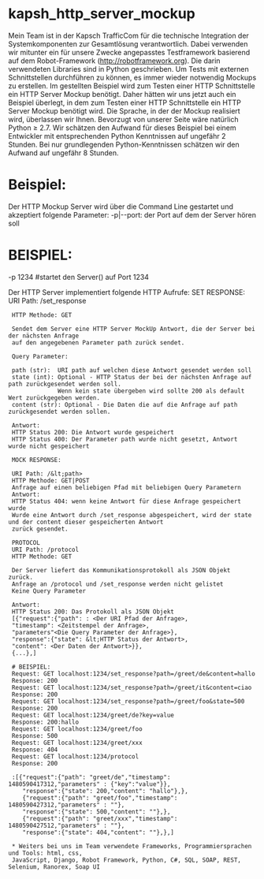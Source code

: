 # kapsh_http_server_mockup
Mein Team ist in der Kapsch TrafficCom für die technische Integration der Systemkomponenten zur Gesamtlösung verantwortlich.
Dabei verwenden wir mitunter ein für unsere Zwecke angepasstes Testframework basierend auf dem Robot-Framework 
(http://robotframework.org).
Die darin verwendeten Libraries sind in Python geschrieben.
Um Tests mit externen Schnittstellen durchführen zu können, es immer wieder notwendig Mockups zu erstellen.
Im gestellten Beispiel wird zum Testen einer HTTP Schnittstelle ein HTTP Server Mockup benötigt.
Daher hätten wir uns jetzt auch ein Beispiel überlegt, 
in dem zum Testen einer HTTP Schnittstelle ein HTTP Server Mockup benötigt wird.
Die Sprache, in der der Mockup realisiert wird, überlassen wir Ihnen.
Bevorzugt von unserer Seite wäre natürlich Python ≥ 2.7. 
Wir schätzen den Aufwand für dieses Beispiel
bei einem Entwickler mit entsprechenden Python Kenntnissen auf ungefähr 2 Stunden.
Bei nur grundlegenden Python-Kenntnissen schätzen wir den Aufwand auf ungefähr 8 Stunden.  

# Beispiel: 
Der HTTP Mockup Server wird über die Command Line gestartet und akzeptiert folgende Parameter:
  -p|--port: der Port auf dem der Server hören soll
  
 # BEISPIEL:
 <exe> -p 1234   #startet den Server(<exe>) auf Port 1234 
 
 Der HTTP Server implementiert folgende HTTP Aufrufe: 
     SET RESPONSE: URI Path: /set_response 
     
     HTTP Methode: GET
     
     Sendet dem Server eine HTTP Server MockUp Antwort, die der Server bei der nächsten Anfrage 
     auf den angegebenen Parameter path zurück sendet.                  
     
     Query Parameter:                                             
     
     path (str):  URI path auf welchen diese Antwort gesendet werden soll 
     state (int): Optional - HTTP Status der bei der nächsten Anfrage auf path zurückgesendet werden soll. 
                  Wenn kein state übergeben wird sollte 200 als default Wert zurückgegeben werden.
     content (str): Optional - Die Daten die auf die Anfrage auf path zurückgesendet werden sollen.   
     
     Antwort:                                              
     HTTP Status 200: Die Antwort wurde gespeichert                                              
     HTTP Status 400: Der Parameter path wurde nicht gesetzt, Antwort wurde nicht gespeichert   
     
     MOCK RESPONSE:          
     
     URI Path: /&lt;path>     
     HTTP Methode: GET|POST
     Anfrage auf einen beliebigen Pfad mit beliebigen Query Parametern
     Antwort:
     HTTP Status 404: wenn keine Antwort für diese Anfrage gespeichert wurde
     Wurde eine Antwort durch /set_response abgespeichert, wird der state und der content dieser gespeicherten Antwort
     zurück gesendet.
     
     PROTOCOL
     URI Path: /protocol
     HTTP Methode: GET 
     
     Der Server liefert das Kommunikationsprotokoll als JSON Objekt zurück.
     Anfrage an /protocol und /set_response werden nicht gelistet   
     Keine Query Parameter
     
     Antwort:
     HTTP Status 200: Das Protokoll als JSON Objekt
     [{"request":{"path": : <Der URI Pfad der Anfrage>,
     "timestamp": <Zeitstempel der Anfrage>, 
     "parameters"<Die Query Parameter der Anfrage>},
     "response":{"state": &lt;HTTP Status der Antwort>,
     "content": <Der Daten der Antwort>}},
     {...},]
     
     # BEISPIEL:
     Request: GET localhost:1234/set_response?path=/greet/de&content=hallo
     Response: 200 
     Request: GET localhost:1234/set_response?path=/greet/it&content=ciao
     Response: 200 
     Request: GET localhost:1234/set_response?path=/greet/foo&state=500
     Response: 200
     Request: GET localhost:1234/greet/de?key=value
     Response: 200:hallo
     Request: GET localhost:1234/greet/foo 
     Response: 500 
     Request: GET localhost:1234/greet/xxx 
     Response: 404
     Request: GET localhost:1234/protocol
     Response: 200
     
     :[{"request":{"path": "greet/de","timestamp": 1480590417312,"parameters" : {"key":"value"}},
        "response":{"state": 200,"content": "hallo"},},
        {"request":{"path": "greet/foo","timestamp": 1480590427312,"parameters" : ""},
        "response":{"state": 500,"content": ""},},
        {"request":{"path": "greet/xxx","timestamp": 1480590427512,"parameters" : ""},
        "response":{"state": 404,"content": ""},},]
     
     * Weiters bei uns im Team verwendete Frameworks, Programmiersprachen und Tools: html, css,
     JavaScript, Django, Robot Framework, Python, C#, SQL, SOAP, REST, Selenium, Ranorex, Soap UI  
    
